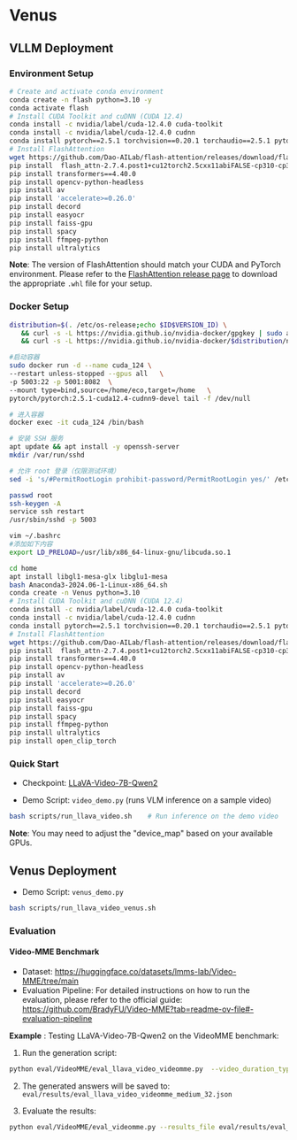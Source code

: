 # Venus

## VLLM Deployment

### Environment Setup

```bash
# Create and activate conda environment
conda create -n flash python=3.10 -y
conda activate flash
# Install CUDA Toolkit and cuDNN (CUDA 12.4)
conda install -c nvidia/label/cuda-12.4.0 cuda-toolkit
conda install -c nvidia/label/cuda-12.4.0 cudnn
conda install pytorch==2.5.1 torchvision==0.20.1 torchaudio==2.5.1 pytorch-cuda=12.4 -c pytorch -c nvidia
# Install FlashAttention
wget https://github.com/Dao-AILab/flash-attention/releases/download/flash_attn-2.7.4.post1+cu12torch2.5cxx11abiFALSE-cp310-cp310-linux_x86_64.whl
pip install  flash_attn-2.7.4.post1+cu12torch2.5cxx11abiFALSE-cp310-cp310-linux_x86_64.whl
pip install transformers==4.40.0
pip install opencv-python-headless
pip install av
pip install 'accelerate>=0.26.0'
pip install decord
pip install easyocr
pip install faiss-gpu
pip install spacy
pip install ffmpeg-python
pip install ultralytics
```

**Note**: The version of FlashAttention should match your CUDA and PyTorch environment. Please refer to the [FlashAttention release page](https://github.com/Dao-AILab/flash-attention/releases) to download the appropriate `.whl` file for your setup.

### Docker Setup

```bash
distribution=$(. /etc/os-release;echo $ID$VERSION_ID) \
   && curl -s -L https://nvidia.github.io/nvidia-docker/gpgkey | sudo apt-key add - \
   && curl -s -L https://nvidia.github.io/nvidia-docker/$distribution/nvidia-docker.list | sudo tee /etc/apt/sources.list.d/nvidia-docker.list

#启动容器
sudo docker run -d --name cuda_124 \
--restart unless-stopped --gpus all   \
-p 5003:22 -p 5001:8082  \
--mount type=bind,source=/home/eco,target=/home   \
pytorch/pytorch:2.5.1-cuda12.4-cudnn9-devel tail -f /dev/null

# 进入容器
docker exec -it cuda_124 /bin/bash

# 安装 SSH 服务
apt update && apt install -y openssh-server
mkdir /var/run/sshd

# 允许 root 登录（仅限测试环境）
sed -i 's/#PermitRootLogin prohibit-password/PermitRootLogin yes/' /etc/ssh/sshd_config

passwd root
ssh-keygen -A
service ssh restart
/usr/sbin/sshd -p 5003

vim ~/.bashrc
#添加如下内容
export LD_PRELOAD=/usr/lib/x86_64-linux-gnu/libcuda.so.1

cd home
apt install libgl1-mesa-glx libglu1-mesa
bash Anaconda3-2024.06-1-Linux-x86_64.sh
conda create -n Venus python=3.10
# Install CUDA Toolkit and cuDNN (CUDA 12.4)
conda install -c nvidia/label/cuda-12.4.0 cuda-toolkit
conda install -c nvidia/label/cuda-12.4.0 cudnn
conda install pytorch==2.5.1 torchvision==0.20.1 torchaudio==2.5.1 pytorch-cuda=12.4 -c pytorch -c nvidia
# Install FlashAttention
wget https://github.com/Dao-AILab/flash-attention/releases/download/flash_attn-2.7.4.post1+cu12torch2.5cxx11abiFALSE-cp310-cp310-linux_x86_64.whl
pip install  flash_attn-2.7.4.post1+cu12torch2.5cxx11abiFALSE-cp310-cp310-linux_x86_64.whl
pip install transformers==4.40.0
pip install opencv-python-headless
pip install av
pip install 'accelerate>=0.26.0'
pip install decord
pip install easyocr
pip install faiss-gpu
pip install spacy
pip install ffmpeg-python
pip install ultralytics
pip install open_clip_torch
```

### Quick Start

- Checkpoint: [LLaVA-Video-7B-Qwen2](https://huggingface.co/lmms-lab/LLaVA-Video-7B-Qwen2)

- Demo Script: `video_demo.py` (runs VLM inference on a sample video)

```bash
bash scripts/run_llava_video.sh    # Run inference on the demo video
```

**Note**: You may need to adjust the "device_map" based on your available GPUs.

## Venus Deployment

- Demo Script: `venus_demo.py`

```bash
bash scripts/run_llava_video_venus.sh
```

### Evaluation

#### Video-MME Benchmark

- Dataset: https://huggingface.co/datasets/lmms-lab/Video-MME/tree/main
- Evaluation Pipeline: For detailed instructions on how to run the evaluation, please refer to the official guide:
  https://github.com/BradyFU/Video-MME?tab=readme-ov-file#-evaluation-pipeline

**Example** :
Testing LLaVA-Video-7B-Qwen2 on the VideoMME benchmark:

1. Run the generation script:

```bash
python eval/VideoMME/eval_llava_video_videomme.py  --video_duration_type medium --max_frames_num  32
```

2. The generated answers will be saved to: `eval/results/eval_llava_video_videomme_medium_32.json`

3. Evaluate the results:

```bash
python eval/VideoMME/eval_videomme.py --results_file eval/results/eval_llava_video_videomme_medium_32.json --video_duration_type medium

```
